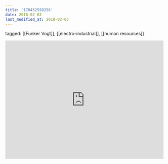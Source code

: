 ```yaml
---
title: '170452558256'
date: 2018-02-03
last_modified_at: 2018-02-03
---
```

tagged: [[Funker Vogt]], [[electro-industrial]], [[human resources]]
<iframe allow="accelerometer; autoplay; clipboard-write; encrypted-media; gyroscope; picture-in-picture" allowfullscreen="" frameborder="0" height="375" id="youtube_iframe" src="https://www.youtube.com/embed/oBPLl9uok6U?feature=oembed&amp;enablejsapi=1&amp;origin=https://safe.txmblr.com&amp;wmode=opaque" width="500"></iframe>